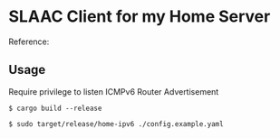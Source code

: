 # SLAAC Client for my Home Server

Reference: 

## Usage

Require privilege to listen ICMPv6 Router Advertisement

```shell
$ cargo build --release

$ sudo target/release/home-ipv6 ./config.example.yaml
```